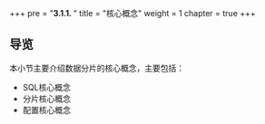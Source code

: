 +++
pre = "<b>3.1.1. </b>"
title = "核心概念"
weight = 1
chapter = true
+++

## 导览

本小节主要介绍数据分片的核心概念，主要包括：

* SQL核心概念
* 分片核心概念
* 配置核心概念

